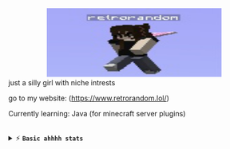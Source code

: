 <div style="text-align:center"><a href="index.html"><img src="retrorandom.png" title="retrorandom" alt="retrorandom" height="138" width="350"></a></div>
just a silly girl with niche intrests 

go to my website: (https://www.retrorandom.lol/)

Currently learning: Java (for minecraft server plugins)

<br/>
<details>
  <summary>⚡ <b><code>Basic ahhhh stats</code></b></summary>
  
  <p align="center">
    <a href="#"><img src="https://github-readme-stats.vercel.app/api?username=retrorandom&theme=github_dark&show_icons=true&hide_border=true&hide_title=true&line_height=32" alt="retrorandom"></a>
    <a href="#"><img src="https://github-readme-stats.vercel.app/api/top-langs/?username=retrorandom&layout=compact&theme=github_dark&hide_border=true&langs_count=18&hide_title=true" alt="retrorandom"></a>
    <br/>
    <a href="#"><img src="https://komarev.com/ghpvc/?username=retrorandom&style=for-the-badge"></a>
  </p>
</details>
